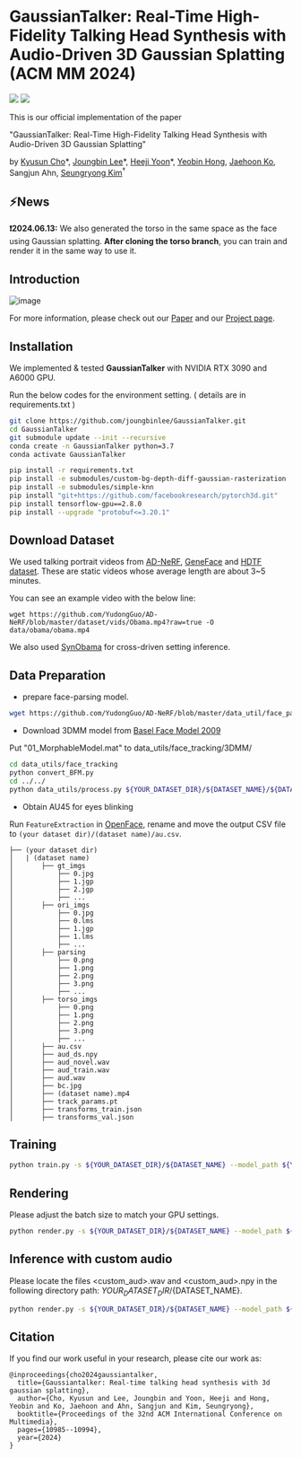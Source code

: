 # GaussianTalker: Real-Time High-Fidelity Talking Head Synthesis with Audio-Driven 3D Gaussian Splatting (ACM MM 2024)
<a href="https://arxiv.org/abs/2404.16012v2"><img src="https://img.shields.io/badge/arXiv-2404.16012v2-%23B31B1B"></a>
<a href="https://ku-cvlab.github.io/GaussianTalker"><img src="https://img.shields.io/badge/Project%20Page-online-brightgreen"></a>
<br>

This is our official implementation of the paper 

"GaussianTalker: Real-Time High-Fidelity Talking Head Synthesis with Audio-Driven 3D Gaussian Splatting"

by [Kyusun Cho](https://github.com/kyustorm7)\*, [Joungbin Lee](https://github.com/joungbinlee)\*, [Heeji Yoon](https://github.com/yoon-heez)\*, [Yeobin Hong](https://github.com/yeobinhong), [Jaehoon Ko](https://github.com/mlnyang), Sangjun Ahn, [Seungryong Kim](https://cvlab.korea.ac.kr)<sup>&dagger;</sup>

## ⚡️News
**❗️2024.06.13:** We also generated the torso in the same space as the face using Gaussian splatting. **After cloning the torso branch**, you can train and render it in the same way to use it.


## Introduction
![image](./docs/structure.png)
<!-- <br> -->

For more information, please check out our [Paper](https://arxiv.org/abs/2404.16012v2) and our [Project page](https://ku-cvlab.github.io/GaussianTalker/).

## Installation
We implemented & tested **GaussianTalker** with NVIDIA RTX 3090 and A6000 GPU.

Run the below codes for the environment setting. ( details are in requirements.txt )
```bash
git clone https://github.com/joungbinlee/GaussianTalker.git
cd GaussianTalker
git submodule update --init --recursive
conda create -n GaussianTalker python=3.7 
conda activate GaussianTalker

pip install -r requirements.txt
pip install -e submodules/custom-bg-depth-diff-gaussian-rasterization
pip install -e submodules/simple-knn
pip install "git+https://github.com/facebookresearch/pytorch3d.git"
pip install tensorflow-gpu==2.8.0
pip install --upgrade "protobuf<=3.20.1"
```


## Download Dataset

We used talking portrait videos from [AD-NeRF](https://github.com/YudongGuo/AD-NeRF), [GeneFace](https://github.com/yerfor/GeneFace) and [HDTF dataset](https://github.com/MRzzm/HDTF). 
These are static videos whose average length are about 3~5 minutes.

You can see an example video with the below line:

```
wget https://github.com/YudongGuo/AD-NeRF/blob/master/dataset/vids/Obama.mp4?raw=true -O data/obama/obama.mp4
```

We also used [SynObama](https://grail.cs.washington.edu/projects/AudioToObama/) for cross-driven setting inference.


## Data Preparation

- prepare face-parsing model.

```bash
wget https://github.com/YudongGuo/AD-NeRF/blob/master/data_util/face_parsing/79999_iter.pth?raw=true -O data_utils/face_parsing/79999_iter.pth
```

- Download 3DMM model from [Basel Face Model 2009](https://faces.dmi.unibas.ch/bfm/main.php?nav=1-1-0&id=details) 

Put "01_MorphableModel.mat" to data_utils/face_tracking/3DMM/ 
    
```bash
cd data_utils/face_tracking
python convert_BFM.py
cd ../../
python data_utils/process.py ${YOUR_DATASET_DIR}/${DATASET_NAME}/${DATASET_NAME}.mp4 
```

- Obtain AU45 for eyes blinking
  
Run `FeatureExtraction` in [OpenFace](https://github.com/TadasBaltrusaitis/OpenFace), rename and move the output CSV file to `(your dataset dir)/(dataset name)/au.csv`.


```
├── (your dataset dir)
│   | (dataset name)
│       ├── gt_imgs
│           ├── 0.jpg
│           ├── 1.jgp
│           ├── 2.jgp
│           ├── ...
│       ├── ori_imgs
│           ├── 0.jpg
│           ├── 0.lms
│           ├── 1.jgp
│           ├── 1.lms
│           ├── ...
│       ├── parsing
│           ├── 0.png
│           ├── 1.png
│           ├── 2.png
│           ├── 3.png
│           ├── ...
│       ├── torso_imgs
│           ├── 0.png
│           ├── 1.png
│           ├── 2.png
│           ├── 3.png
│           ├── ...
│       ├── au.csv
│       ├── aud_ds.npy
│       ├── aud_novel.wav
│       ├── aud_train.wav
│       ├── aud.wav
│       ├── bc.jpg
│       ├── (dataset name).mp4
│       ├── track_params.pt
│       ├── transforms_train.json
│       ├── transforms_val.json
```

## Training


```bash
python train.py -s ${YOUR_DATASET_DIR}/${DATASET_NAME} --model_path ${YOUR_MODEL_DIR} --configs arguments/64_dim_1_transformer.py 
```


## Rendering

Please adjust the batch size to match your GPU settings.

```bash
python render.py -s ${YOUR_DATASET_DIR}/${DATASET_NAME} --model_path ${YOUR_MODEL_DIR} --configs arguments/64_dim_1_transformer.py --iteration 10000 --batch 128
```
    
## Inference with custom audio

Please locate the files <custom_aud>.wav and <custom_aud>.npy in the following directory path: ${YOUR_DATASET_DIR}/${DATASET_NAME}.

```bash
python render.py -s ${YOUR_DATASET_DIR}/${DATASET_NAME} --model_path ${YOUR_MODEL_DIR} --configs arguments/64_dim_1_transformer.py --iteration 10000 --batch 128 --custom_aud <custom_aud>.npy --custom_wav <custom_aud>.wav --skip_train --skip_test
```

## Citation
If you find our work useful in your research, please cite our work as:
```
@inproceedings{cho2024gaussiantalker,
  title={Gaussiantalker: Real-time talking head synthesis with 3d gaussian splatting},
  author={Cho, Kyusun and Lee, Joungbin and Yoon, Heeji and Hong, Yeobin and Ko, Jaehoon and Ahn, Sangjun and Kim, Seungryong},
  booktitle={Proceedings of the 32nd ACM International Conference on Multimedia},
  pages={10985--10994},
  year={2024}
}
```